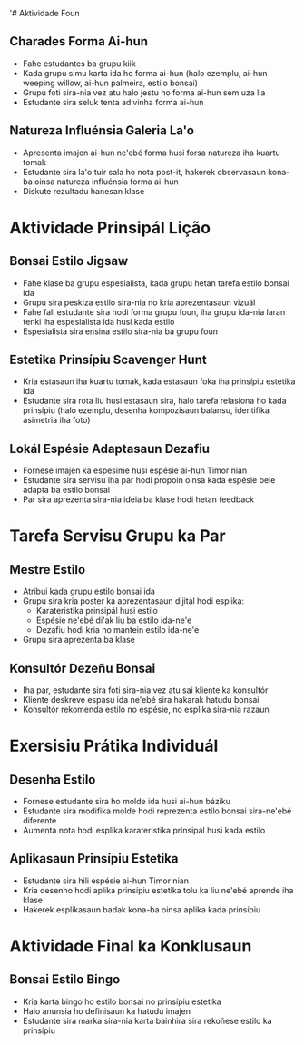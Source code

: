 '# Aktividade Foun

## Charades Forma Ai-hun
- Fahe estudantes ba grupu kiik
- Kada grupu simu karta ida ho forma ai-hun (halo ezemplu, ai-hun weeping willow, ai-hun palmeira, estilo bonsai)
- Grupu foti sira-nia vez atu halo jestu ho forma ai-hun sem uza lia
- Estudante sira seluk tenta adivinha forma ai-hun 

## Natureza Influénsia Galeria La'o
- Apresenta imajen ai-hun ne'ebé forma husi forsa natureza iha kuartu tomak
- Estudante sira la'o tuir sala ho nota post-it, hakerek observasaun kona-ba oinsa natureza influénsia forma ai-hun
- Diskute rezultadu hanesan klase

# Aktividade Prinsipál Lição

## Bonsai Estilo Jigsaw
- Fahe klase ba grupu espesialista, kada grupu hetan tarefa estilo bonsai ida
- Grupu sira peskiza estilo sira-nia no kria aprezentasaun vizuál
- Fahe fali estudante sira hodi forma grupu foun, iha grupu ida-nia laran tenki iha espesialista ida husi kada estilo
- Espesialista sira ensina estilo sira-nia ba grupu foun

## Estetika Prinsípiu Scavenger Hunt
- Kria estasaun iha kuartu tomak, kada estasaun foka iha prinsípiu estetika ida
- Estudante sira rota liu husi estasaun sira, halo tarefa relasiona ho kada prinsípiu (halo ezemplu, desenha kompozisaun balansu, identifika asimetria iha foto)

## Lokál Espésie Adaptasaun Dezafiu
- Fornese imajen ka espesime husi espésie ai-hun Timor nian
- Estudante sira servisu iha par hodi propoin oinsa kada espésie bele adapta ba estilo bonsai
- Par sira aprezenta sira-nia ideia ba klase hodi hetan feedback

# Tarefa Servisu Grupu ka Par

## Mestre Estilo
- Atribui kada grupu estilo bonsai ida
- Grupu sira kria poster ka aprezentasaun dijitál hodi esplika:
  * Karateristika prinsipál husi estilo
  * Espésie ne'ebé di'ak liu ba estilo ida-ne'e
  * Dezafiu hodi kria no mantein estilo ida-ne'e
- Grupu sira aprezenta ba klase

## Konsultór Dezeñu Bonsai
- Iha par, estudante sira foti sira-nia vez atu sai kliente ka konsultór
- Kliente deskreve espasu ida ne'ebé sira hakarak hatudu bonsai
- Konsultór rekomenda estilo no espésie, no esplika sira-nia razaun

# Exersisiu Prátika Individuál

## Desenha Estilo
- Fornese estudante sira ho molde ida husi ai-hun báziku
- Estudante sira modifika molde hodi reprezenta estilo bonsai sira-ne'ebé diferente
- Aumenta nota hodi esplika karateristika prinsipál husi kada estilo

## Aplikasaun Prinsípiu Estetika
- Estudante sira hili espésie ai-hun Timor nian
- Kria desenho hodi aplika prinsípiu estetika tolu ka liu ne'ebé aprende iha klase
- Hakerek esplikasaun badak kona-ba oinsa aplika kada prinsípiu

# Aktividade Final ka Konklusaun

## Bonsai Estilo Bingo
- Kria karta bingo ho estilo bonsai no prinsípiu estetika
- Halo anunsia ho definisaun ka hatudu imajen
- Estudante sira marka sira-nia karta bainhira sira rekoñese estilo ka prinsípiu